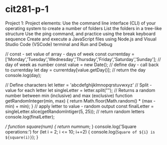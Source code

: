 # cit281-p-1
Project 1: Project elements: Use the command line interface (CLI) of your operating system to create a number of folders List the folders in a tree-like structure Use the ping command, and practice using the break keyboard sequence Create and execute a JavaScript files using Node.js and Visual Studio Code (VSCode) terminal and Run and Debug


// const - set value of array - days of week
const currentday = ['Monday','Tuesday','Wednesday','Thursday','Friday','Saturday','Sunday'];
// day of week as number 
const value = new Date();
// define day - call back to currentday
let day = currentday[value.getDay()];
// return the day
console.log(day);


// Define characters
let letter = 'abcdefghijklmnopqrstuvwxyz'
// Split - value for each letter
let singleLetter = letter.split("");
// Returns a random number between min (inclusive) and max (exclusive)
function getRandomInteger(min, max) {
    return Math.floor(Math.random() * (max - min) + min);
}
// apply letter to value - random output 
const finalLetter = singleLetter.slice(getRandomIntiger(5, 25));
// return random letters
console.log(finalLetter);

*/
function square(num) {
    return num*num;
}
console.log('Square operations:')
for (let i = 2; i <= 10; i+=2) {
    console.log(`Square of ${i} is ${square(i)}`);
}
